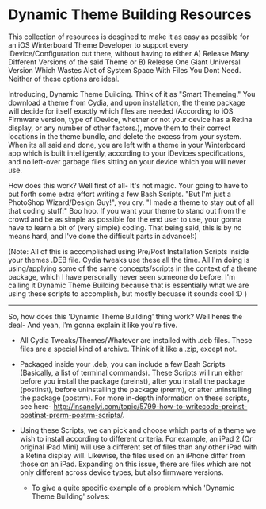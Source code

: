 Dynamic Theme Building Resources
=======================================

This collection of resources is desgined to make it as easy as possible for an iOS Winterboard Theme Developer to support every iDevice/Configuration out there, without having to either A) Release Many Different Versions of the said Theme or B) Release One Giant Universal Version Which Wastes Alot of System Space With Files You Dont Need. Neither of these options are ideal.

Introducing, Dynamic Theme Building. Think of it as "Smart Themeing." You download a theme from Cydia, and upon installation, the theme package will decide for itself exactly which files are needed (According to iOS Firmware version, type of iDevice, whether or not your device has a Retina display, or any number of other factors.), move them to their correct locations in the theme bundle, and delete the excess from your system. When its all said and done, you are left with a theme in your Winterboard app which is built intelligently, according to your iDevices specifications, and no left-over garbage files sitting on your device which you will never use.

How does this work? Well first of all- It's not magic. Your going to have to put forth some extra effort writing a few Bash Scripts. "But I'm just a PhotoShop Wizard/Design Guy!", you cry. "I made a theme to stay out of all that coding stuff!" Boo hoo. If you want your theme to stand out from the crowd and be as simple as possible for the end user to use, your gonna have to learn a bit of (very simple) coding. That being said, this is by no means hard, and I've done the difficult parts in advance!:)

(Note: All of this is accomplished using Pre/Post Installation Scripts inside your themes .DEB file. Cydia tweaks use these all the time. All I'm doing is using/applying some of the same concepts/scripts in the context of a theme package, which I have personally never seen someone do before. I'm calling it Dynamic Theme Building because that is essentially what we are using these scripts to accomplish, but mostly becuase it sounds cool :D )
***

So, how does this 'Dynamic Theme Building' thing work? Well heres the deal- And yeah, I'm gonna explain it like you're five.

- All Cydia Tweaks/Themes/Whatever are installed with .deb files. These files are a special kind of archive. Think of it like a .zip, except not.

- Packaged inside your .deb, you can include a few Bash Scripts (Basically, a list of terminal commands). These Scripts will run either before you install the package (preinst), after you install the package (postinst), before uninstalling the package (prerm), or after uninstalling the package (postrm). For more in-depth information on these scripts, see here- http://insanelyi.com/topic/5799-how-to-writecode-preinst-postinst-prerm-postrm-scripts/. 

- Using these Scripts, we can pick and choose which parts of a theme we wish to install according to different criteria. For example, an iPad 2 (Or original iPad Mini) will use a different set of files than any other iPad with a Retina display will. Likewise, the files used on an iPhone differ from those on an iPad. Expanding on this issue, there are files which are not only different across device types, but also firmware versions. 

  - To give a quite specific example of a problem which 'Dynamic Theme Building' solves: 
